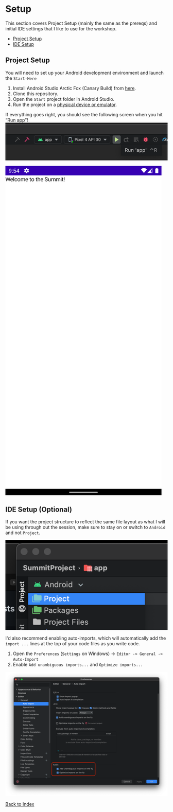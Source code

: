 # Setup
This section covers Project Setup (mainly the same as the prereqs) and initial
IDE settings that I like to use for the workshop.

- [Project Setup](#project-setup)
- [IDE Setup](#ide-setup)

## Project Setup
You will need to set up your Android development environment and launch the `Start-Here`

1. Install Android Studio Arctic Fox (Canary Build) from [here](https://developer.android.com/studio/preview).
2. Clone this repository.
3. Open the `Start` project folder in Android Studio.
4. Run the project on a [physical device or emulator](https://developer.android.com/training/basics/firstapp/running-app).

If everything goes right, you should see the following screen when you hit “Run app”!
![](assets/setup-run.png)<!-- {"width":336} -->

![](assets/setup-app.png)<!-- {"width":335} -->

## IDE Setup (Optional)
If you want the project structure to reflect the same file layout as what I will be using through    out the session, make sure to stay on or switch to `Android` and not `Project`.

![](assets/ide-project.png)<!-- {"width":278} -->

I'd also recommend enabling auto-imports, which will automatically add the `import ...`
lines at the top of your code files as you write code.
1. Open the `Preferences` (`Settings` on Windows) -> `Editor -> General -> Auto-Import`
2. Enable `Add unambiguous imports...` and `Optimize imports...`

![](assets/ide-preferences.png)<!-- {"width":354} -->

[Back to Index](../README.md)
